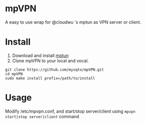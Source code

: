 # mpVPN
A easy to use wrap for @cloudwu 's mptun as VPN server or client.

# Install
1. Download and install [mptun](https://github.com/cloudwu/mptun)
2. Clone mpVPN to your local and vocal.
```
git clone https://github.com/mysqto/mpVPN.git
cd mpVPN
sudo make install prefix=/path/to/install
```

# Usage
Modify /etc/mpvpn.conf, and start/stop server/client using `mpvpn start|stop server|client` command
